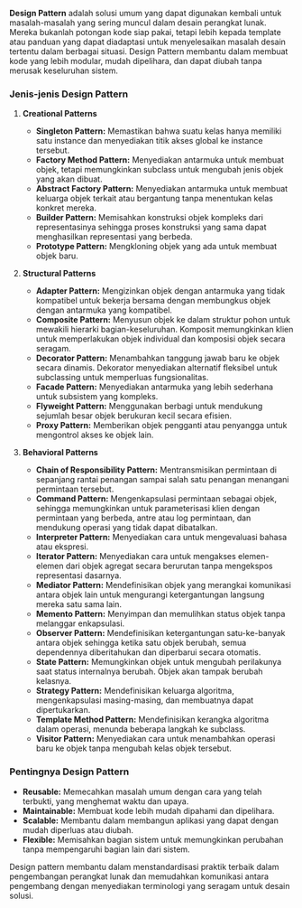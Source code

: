 **Design Pattern** adalah solusi umum yang dapat digunakan kembali untuk masalah-masalah yang sering muncul dalam desain perangkat lunak. Mereka bukanlah potongan kode siap pakai, tetapi lebih kepada template atau panduan yang dapat diadaptasi untuk menyelesaikan masalah desain tertentu dalam berbagai situasi. Design Pattern membantu dalam membuat kode yang lebih modular, mudah dipelihara, dan dapat diubah tanpa merusak keseluruhan sistem.

### Jenis-jenis Design Pattern

1. **Creational Patterns**
   - **Singleton Pattern:** Memastikan bahwa suatu kelas hanya memiliki satu instance dan menyediakan titik akses global ke instance tersebut.
   - **Factory Method Pattern:** Menyediakan antarmuka untuk membuat objek, tetapi memungkinkan subclass untuk mengubah jenis objek yang akan dibuat.
   - **Abstract Factory Pattern:** Menyediakan antarmuka untuk membuat keluarga objek terkait atau bergantung tanpa menentukan kelas konkret mereka.
   - **Builder Pattern:** Memisahkan konstruksi objek kompleks dari representasinya sehingga proses konstruksi yang sama dapat menghasilkan representasi yang berbeda.
   - **Prototype Pattern:** Mengkloning objek yang ada untuk membuat objek baru.

2. **Structural Patterns**
   - **Adapter Pattern:** Mengizinkan objek dengan antarmuka yang tidak kompatibel untuk bekerja bersama dengan membungkus objek dengan antarmuka yang kompatibel.
   - **Composite Pattern:** Menyusun objek ke dalam struktur pohon untuk mewakili hierarki bagian-keseluruhan. Komposit memungkinkan klien untuk memperlakukan objek individual dan komposisi objek secara seragam.
   - **Decorator Pattern:** Menambahkan tanggung jawab baru ke objek secara dinamis. Dekorator menyediakan alternatif fleksibel untuk subclassing untuk memperluas fungsionalitas.
   - **Facade Pattern:** Menyediakan antarmuka yang lebih sederhana untuk subsistem yang kompleks.
   - **Flyweight Pattern:** Menggunakan berbagi untuk mendukung sejumlah besar objek berukuran kecil secara efisien.
   - **Proxy Pattern:** Memberikan objek pengganti atau penyangga untuk mengontrol akses ke objek lain.

3. **Behavioral Patterns**
   - **Chain of Responsibility Pattern:** Mentransmisikan permintaan di sepanjang rantai penangan sampai salah satu penangan menangani permintaan tersebut.
   - **Command Pattern:** Mengenkapsulasi permintaan sebagai objek, sehingga memungkinkan untuk parameterisasi klien dengan permintaan yang berbeda, antre atau log permintaan, dan mendukung operasi yang tidak dapat dibatalkan.
   - **Interpreter Pattern:** Menyediakan cara untuk mengevaluasi bahasa atau ekspresi.
   - **Iterator Pattern:** Menyediakan cara untuk mengakses elemen-elemen dari objek agregat secara berurutan tanpa mengekspos representasi dasarnya.
   - **Mediator Pattern:** Mendefinisikan objek yang merangkai komunikasi antara objek lain untuk mengurangi ketergantungan langsung mereka satu sama lain.
   - **Memento Pattern:** Menyimpan dan memulihkan status objek tanpa melanggar enkapsulasi.
   - **Observer Pattern:** Mendefinisikan ketergantungan satu-ke-banyak antara objek sehingga ketika satu objek berubah, semua dependennya diberitahukan dan diperbarui secara otomatis.
   - **State Pattern:** Memungkinkan objek untuk mengubah perilakunya saat status internalnya berubah. Objek akan tampak berubah kelasnya.
   - **Strategy Pattern:** Mendefinisikan keluarga algoritma, mengenkapsulasi masing-masing, dan membuatnya dapat dipertukarkan.
   - **Template Method Pattern:** Mendefinisikan kerangka algoritma dalam operasi, menunda beberapa langkah ke subclass.
   - **Visitor Pattern:** Menyediakan cara untuk menambahkan operasi baru ke objek tanpa mengubah kelas objek tersebut.

### Pentingnya Design Pattern

- **Reusable:** Memecahkan masalah umum dengan cara yang telah terbukti, yang menghemat waktu dan upaya.
- **Maintainable:** Membuat kode lebih mudah dipahami dan dipelihara.
- **Scalable:** Membantu dalam membangun aplikasi yang dapat dengan mudah diperluas atau diubah.
- **Flexible:** Memisahkan bagian sistem untuk memungkinkan perubahan tanpa mempengaruhi bagian lain dari sistem.

Design pattern membantu dalam menstandardisasi praktik terbaik dalam pengembangan perangkat lunak dan memudahkan komunikasi antara pengembang dengan menyediakan terminologi yang seragam untuk desain solusi.
